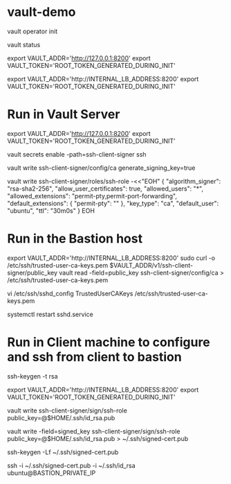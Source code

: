 # vault-demo
vault operator init

vault status

export VAULT_ADDR='http://127.0.0.1:8200'
export VAULT_TOKEN='ROOT_TOKEN_GENERATED_DURING_INIT'

export VAULT_ADDR='http://INTERNAL_LB_ADDRESS:8200'
export VAULT_TOKEN='ROOT_TOKEN_GENERATED_DURING_INIT'


# Run in Vault Server
export VAULT_ADDR='http://127.0.0.1:8200'
export VAULT_TOKEN='ROOT_TOKEN_GENERATED_DURING_INIT'

vault secrets enable -path=ssh-client-signer ssh

vault write ssh-client-signer/config/ca generate_signing_key=true

vault write ssh-client-signer/roles/ssh-role -<<"EOH"
{
  "algorithm_signer": "rsa-sha2-256",
  "allow_user_certificates": true,
  "allowed_users": "*",
  "allowed_extensions": "permit-pty,permit-port-forwarding",
  "default_extensions": {
    "permit-pty": ""
  },
  "key_type": "ca",
  "default_user": "ubuntu",
  "ttl": "30m0s"
}
EOH


# Run in the Bastion host
export VAULT_ADDR='http://INTERNAL_LB_ADDRESS:8200'
sudo  curl -o /etc/ssh/trusted-user-ca-keys.pem $VAULT_ADDR/v1/ssh-client-signer/public_key
vault read -field=public_key ssh-client-signer/config/ca > /etc/ssh/trusted-user-ca-keys.pem

vi  /etc/ssh/sshd_config
TrustedUserCAKeys /etc/ssh/trusted-user-ca-keys.pem

systemctl restart sshd.service


# Run in Client machine to configure and ssh from client to bastion
ssh-keygen -t rsa

export VAULT_ADDR='http://INTERNAL_LB_ADDRESS:8200'
export VAULT_TOKEN='ROOT_TOKEN_GENERATED_DURING_INIT'

<!-- Optional -->
vault write ssh-client-signer/sign/ssh-role public_key=@$HOME/.ssh/id_rsa.pub

vault write -field=signed_key ssh-client-signer/sign/ssh-role public_key=@$HOME/.ssh/id_rsa.pub > ~/.ssh/signed-cert.pub

<!-- Optional -->
ssh-keygen -Lf ~/.ssh/signed-cert.pub

ssh -i ~/.ssh/signed-cert.pub -i ~/.ssh/id_rsa ubuntu@BASTION_PRIVATE_IP
